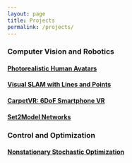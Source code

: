 ```yaml
---
layout: page
title: Projects
permalink: /projects/
---
```


### Computer Vision and Robotics

#### [Photorealistic Human Avatars](/avatars/)

#### [Visual SLAM with Lines and Points](/lines/)

#### [CarpetVR: 6DoF Smartphone VR](/carpetvr/)

#### [Set2Model Networks](/s2m2/)

### Control and Optimization

#### [Nonstationary Stochastic Optimization](/spsa/)


